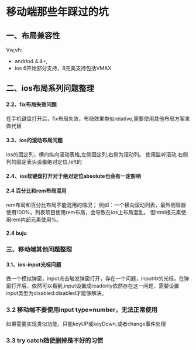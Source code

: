 # 移动端那些年踩过的坑
## 一、布局兼容性

Vw,vh:
* andriod 4.4+,
* ios 6开始部分支持，8完美支持包括VMAX

## 二、ios布局系列问题整理

#### 2.2、fix布局失效问题
 在手机键盘打开后，fix布局失效，布局效果类似relative,需要使用其他布局方案来做代替

#### 3.3、ios的滚动布局问题
ios的固定列，横向纵向滚动表格,左侧固定列,右侧为滚动列。
使用监听滚动,右侧列的固定表头设置绝对定位,left的

#### 2.4、ios软键盘打开对于绝对定位absolute也会有一定影响

#### 2.4 百分比和rem布局混用
rem布局和百分比布局不能混用的情况；
例如：一个横向滚动列表，最外侧容器使用100%，列表项目使用rem布局，会导致在ios上布局混乱。
但html根元素使用rem内部元素使用%。

#### 2.4 buju

### 三、移动端其他问题整理

#### 3.1、ios-input光标问题
 做一个模拟弹窗，input点击触发弹窗打开，存在一个问题，input中的光标，在弹窗打开后，依然可以看到,input设置成readonly依然存在这一问题，需要设置input类型为disabled:disabled才能够解决。

### 3.2 移动端不要使用input type=number，无法正常使用
如果需要实现类似功能，只能keyUP或keyDown,或者change事件处理

### 3.3 try catch随便删掉是不好的习惯


